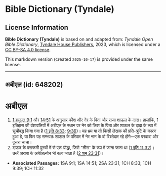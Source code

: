 # Bible Dictionary (Tyndale)

## License Information

**Bible Dictionary (Tyndale)** is based on and adapted from: _Tyndale Open Bible Dictionary_, [Tyndale House Publishers](https://tyndaleopenresources.com/), 2023, which is licensed under a [CC BY-SA 4.0 license](https://creativecommons.org/licenses/by-sa/4.0/legalcode.en).

This markdown version (created `2025-10-17`) is provided under the same license.



--------------------------------

## अबीएल (id: 648202)

अबीएल
=====

1. [1 शमूएल 9:1](https://ref.ly/1Sam9:1) और [14:51](https://ref.ly/1Sam14:51) के अनुसार कीश और नेर के पिता और राजा शाऊल के दादा। हालांकि, 1 इतिहास की वंशावलियों में अबीएल के स्थान पर नेर को किश के पिता और शाऊल के दादा के रूप में सूचीबद्ध किया गया है ([1 इति 8:33](https://ref.ly/1Chr8:33); [9:39](https://ref.ly/1Chr9:39))। यह भ्रम या तो किसी लेखक की प्रति\-त्रुटि के कारण हुआ है, या फिर यह सम्भवतः शाऊल के परिवार में नेर नाम के दो रिश्तेदार रहे होंगे—एक परदादा और दूसरा चाचा।
2. दाऊद के पराक्रमी पुरुषों में से एक योद्धा, जिसे "तीस" के रूप में जाना जाता था ([1 इति 11:32](https://ref.ly/1Chr11:32))। उन्हें अराबा के अबीअल्बोन भी कहा जाता है ([2 शमू 23:31](https://ref.ly/2Sam23:31))।

* **Associated Passages:** 1SA 9:1; 1SA 14:51; 2SA 23:31; 1CH 8:33; 1CH 9:39; 1CH 11:32

